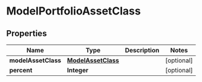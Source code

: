 

# ModelPortfolioAssetClass


## Properties

| Name | Type | Description | Notes |
|------------ | ------------- | ------------- | -------------|
|**modelAssetClass** | [**ModelAssetClass**](ModelAssetClass.md) |  |  [optional] |
|**percent** | **Integer** |  |  [optional] |



